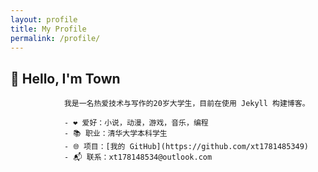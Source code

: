 ```yaml
---
layout: profile
title: My Profile
permalink: /profile/
---
```


##       👋 Hello, I'm Town

                我是一名热爱技术与写作的20岁大学生，目前在使用 Jekyll 构建博客。

                - ❤️ 爱好：小说，动漫，游戏，音乐，编程
                - 📚 职业：清华大学本科学生
                - 🌐 项目：[我的 GitHub](https://github.com/xt1781485349)
                - 📬 联系：xt178148534@outlook.com
